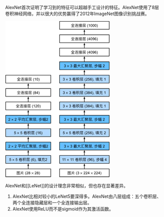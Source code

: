 AlexNet首次证明了学习到的特征可以超越手工设计的特征。AlexNet使用了8层卷积神经网络，并以很大的优势赢得了2012年ImageNet图像识别挑战赛。

![Pasted image 20231118134432.png|433](../images/20231118134432.png)

AlexNet和[[LeNet]]的设计理念非常相似，但也存在显著差异。
1. AlexNet比相对较小的LeNet5要深得多。AlexNet由八层组成：五个卷积层、两个全连接隐藏层和一个全连接输出层。
2. AlexNet使用ReLU而不是sigmoid作为其激活函数。